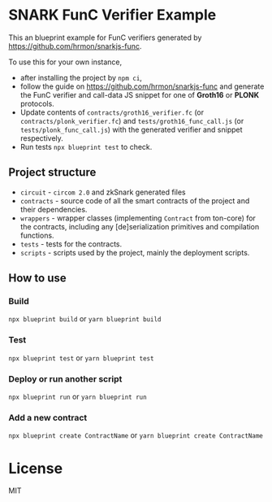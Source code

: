 # SNARK FunC Verifier Example

This an blueprint example for FunC verifiers generated by https://github.com/hrmon/snarkjs-func.

To use this for your own instance,
* after installing the project by `npm ci`,
* follow the guide on https://github.com/hrmon/snarkjs-func and generate the FunC verifier and call-data JS snippet for one of **Groth16** or **PLONK** protocols.
* Update contents of `contracts/groth16_verifier.fc` (or `contracts/plonk_verifier.fc`) and `tests/groth16_func_call.js` (or `tests/plonk_func_call.js`) with the generated verifier and snippet respectively.
* Run tests `npx blueprint test` to check.


## Project structure

-   `circuit` - `circom 2.0` and zkSnark generated files
-   `contracts` - source code of all the smart contracts of the project and their dependencies.
-   `wrappers` - wrapper classes (implementing `Contract` from ton-core) for the contracts, including any [de]serialization primitives and compilation functions.
-   `tests` - tests for the contracts.
-   `scripts` - scripts used by the project, mainly the deployment scripts.

## How to use

### Build

`npx blueprint build` or `yarn blueprint build`

### Test

`npx blueprint test` or `yarn blueprint test`

### Deploy or run another script

`npx blueprint run` or `yarn blueprint run`

### Add a new contract

`npx blueprint create ContractName` or `yarn blueprint create ContractName`

# License
MIT
